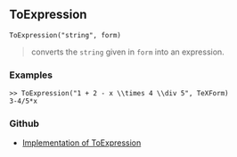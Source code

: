 ## ToExpression

```
ToExpression("string", form)
```

> converts the `string` given in `form` into an expression.
   
### Examples

```
>> ToExpression("1 + 2 - x \\times 4 \\div 5", TeXForm)
3-4/5*x
```

### Github

* [Implementation of ToExpression](https://github.com/axkr/symja_android_library/blob/master/symja_android_library/matheclipse-core/src/main/java/org/matheclipse/core/builtin/StringFunctions.java#L2311) 
